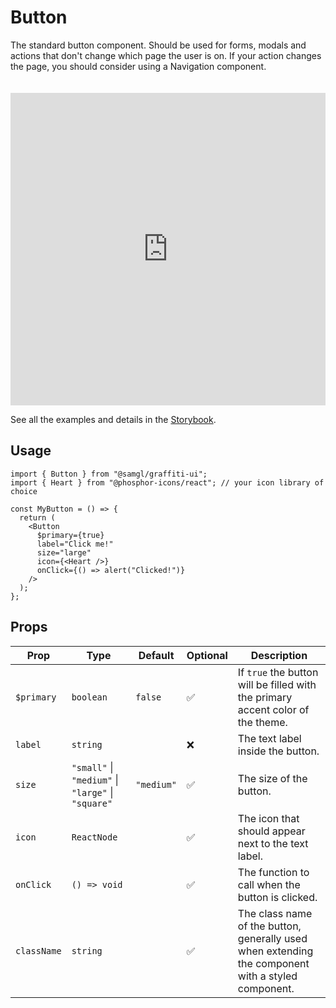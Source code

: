 # Button

The standard button component. Should be used for forms, modals and actions that don't change which page the user is on. If your action changes the page, you should consider using a Navigation component.

<iframe src="https://samhynds.github.io/graffiti-ui/?path=/story/buttons-button--primary&viewMode=story&shortcuts=false&singleStory=true"
     style="width:100%; height:500px; border:0; margin-top: 20px;"
     title="graffiti-button-example-1"
   ></iframe>

See all the examples and details in the [Storybook](https://samhynds.github.io/graffiti-ui/?path=/docs/buttons-button--docs).

## Usage

```tsx
import { Button } from "@samgl/graffiti-ui";
import { Heart } from "@phosphor-icons/react"; // your icon library of choice

const MyButton = () => {
  return (
    <Button
      $primary={true}
      label="Click me!"
      size="large"
      icon={<Heart />}
      onClick={() => alert("Clicked!")}
    />
  );
};
```

## Props

| Prop        | Type                                               | Default    | Optional | Description                                                                                        |
| ----------- | -------------------------------------------------- | ---------- | -------- | -------------------------------------------------------------------------------------------------- |
| `$primary`  | `boolean`                                          | `false`    | ✅       | If `true` the button will be filled with the primary accent color of the theme.                    |
| `label`     | `string`                                           |            | ❌       | The text label inside the button.                                                                  |
| `size`      | `"small"` \| `"medium"` \| `"large"` \| `"square"` | `"medium"` | ✅       | The size of the button.                                                                            |
| `icon`      | `ReactNode`                                        |            | ✅       | The icon that should appear next to the text label.                                                |
| `onClick`   | `() => void`                                       |            | ✅       | The function to call when the button is clicked.                                                   |
| `className` | `string`                                           |            | ✅       | The class name of the button, generally used when extending the component with a styled component. |
